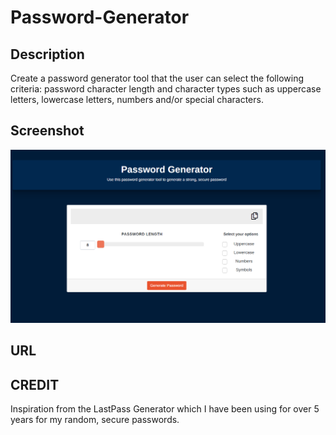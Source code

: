 # Password-Generator

## Description 

Create a password generator tool that the user can select the following criteria: password character length and character types such as uppercase letters, lowercase letters, numbers and/or special characters.

## Screenshot

![Password Generator Tool](./assets/images/screenshot.png)

## URL

## CREDIT

Inspiration from the LastPass Generator which I have been using for over 5 years for my random, secure passwords.